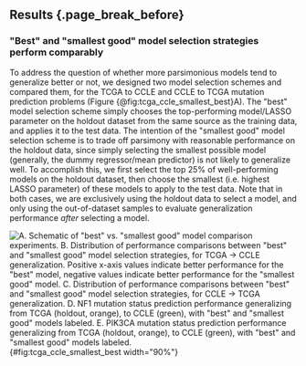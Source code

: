 ## Results {.page_break_before}

### "Best" and "smallest good" model selection strategies perform comparably

To address the question of whether more parsimonious models tend to generalize better or not, we designed two model selection schemes and compared them, for the TCGA to CCLE and CCLE to TCGA mutation prediction problems (Figure {@fig:tcga_ccle_smallest_best}A).
The "best" model selection scheme simply chooses the top-performing model/LASSO parameter on the holdout dataset from the same source as the training data, and applies it to the test data.
The intention of the "smallest good" model selection scheme is to trade off parsimony with reasonable performance on the holdout data, since simply selecting the smallest possible model (generally, the dummy regressor/mean predictor) is not likely to generalize well.
To accomplish this, we first select the top 25% of well-performing models on the holdout dataset, then choose the smallest (i.e. highest LASSO parameter) of these models to apply to the test data.
Note that in both cases, we are exclusively using the holdout data to select a model, and only using the out-of-dataset samples to evaluate generalization performance _after_ selecting a model.

![
**A.** Schematic of "best" vs. "smallest good" model comparison experiments.
**B.** Distribution of performance comparisons between "best" and "smallest good" model selection strategies, for TCGA -> CCLE generalization. Positive x-axis values indicate better performance for the "best" model, negative values indicate better performance for the "smallest good" model.
**C.** Distribution of performance comparisons between "best" and "smallest good" model selection strategies, for CCLE -> TCGA generalization.
**D.** _NF1_ mutation status prediction performance generalizing from TCGA (holdout, orange), to CCLE (green), with "best" and "smallest good" models labeled.
**E.** _PIK3CA_ mutation status prediction performance generalizing from TCGA (holdout, orange), to CCLE (green), with "best" and "smallest good" models labeled.
](images/figure_3.png){#fig:tcga_ccle_smallest_best width="90%"}


